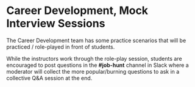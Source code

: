 # Career Development, Mock Interview Sessions

The Career Development team has some practice scenarios that will be practiced / role-played in front of
students.

While the instructors work through the role-play session, students are encouraged to post questions
in the **#job-hunt** channel in Slack where a moderator will collect the more popular/burning questions
to ask in a collective Q&A session at the end.

